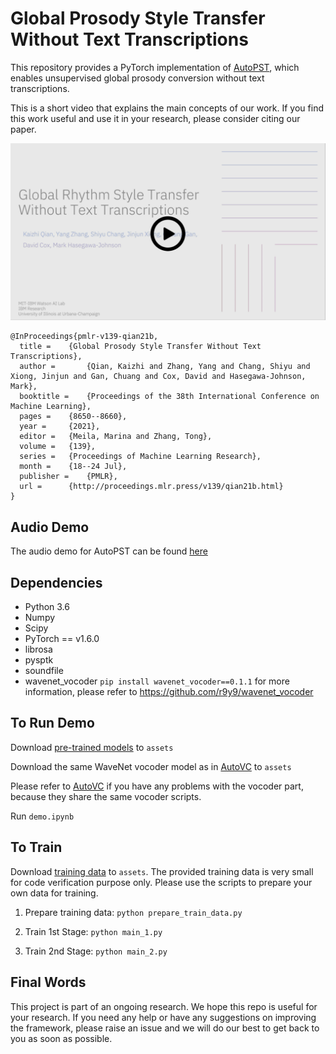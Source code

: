 # Global Prosody Style Transfer Without Text Transcriptions

This repository provides a PyTorch implementation of [AutoPST](https://arxiv.org/abs/2106.08519), which enables unsupervised global prosody conversion without text transcriptions.

This is a short video that explains the main concepts of our work. If you find this work useful and use it in your research, please consider citing our paper.

[![SpeechSplit](./assets/cover.png)](https://youtu.be/)

```
@InProceedings{pmlr-v139-qian21b,
  title = 	 {Global Prosody Style Transfer Without Text Transcriptions},
  author =       {Qian, Kaizhi and Zhang, Yang and Chang, Shiyu and Xiong, Jinjun and Gan, Chuang and Cox, David and Hasegawa-Johnson, Mark},
  booktitle = 	 {Proceedings of the 38th International Conference on Machine Learning},
  pages = 	 {8650--8660},
  year = 	 {2021},
  editor = 	 {Meila, Marina and Zhang, Tong},
  volume = 	 {139},
  series = 	 {Proceedings of Machine Learning Research},
  month = 	 {18--24 Jul},
  publisher =    {PMLR},
  url = 	 {http://proceedings.mlr.press/v139/qian21b.html}
}

```


## Audio Demo

The audio demo for AutoPST can be found [here](https://auspicious3000.github.io/AutoPST-Demo/)

## Dependencies
- Python 3.6
- Numpy
- Scipy
- PyTorch == v1.6.0
- librosa
- pysptk
- soundfile
- wavenet_vocoder ```pip install wavenet_vocoder==0.1.1```
  for more information, please refer to https://github.com/r9y9/wavenet_vocoder


## To Run Demo

Download [pre-trained models](https://drive.google.com/file/d/1ji3Bk6YGvXkPqFu1hLOAJp_SKw-vHGrp/view?usp=sharing) to ```assets```

Download the same WaveNet vocoder model as in [AutoVC](https://github.com/auspicious3000/autovc) to ```assets```

Please refer to [AutoVC](https://github.com/auspicious3000/autovc) if you have any problems with the vocoder part, because they share the same vocoder scripts.

Run ```demo.ipynb``` 


## To Train

Download [training data](https://drive.google.com/file/d/1H1dyA80qREKLHybqnYaqBRRsacIdFbnE/view?usp=sharing) to ```assets```.
The provided training data is very small for code verification purpose only.
Please use the scripts to prepare your own data for training.

1. Prepare training data: ```python prepare_train_data.py```

2. Train 1st Stage: ```python main_1.py```

3. Train 2nd Stage: ```python main_2.py```


## Final Words

This project is part of an ongoing research. We hope this repo is useful for your research. If you need any help or have any suggestions on improving the framework, please raise an issue and we will do our best to get back to you as soon as possible.
